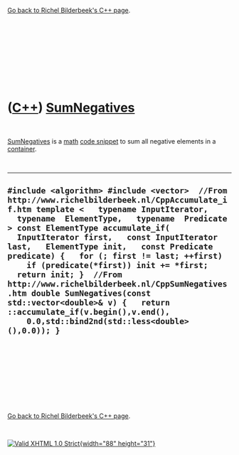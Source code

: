 

[Go back to Richel Bilderbeek's C++ page](Cpp.htm).

 

 

 

 

 

([C++](Cpp.htm)) [SumNegatives](CppSumNegatives.htm)
====================================================

 

[SumNegatives](CppSumNegatives.htm) is a [math](CppMath.htm) [code
snippet](CppCodeSnippets.htm) to sum all negative elements in a
[container](CppContainer.htm).

 

  -----------------------------------------------------------------------------------------------------------------------------------------------------------------------------------------------------------------------------------------------------------------------------------------------------------------------------------------------------------------------------------------------------------------------------------------------------------------------------------------------------------------------------------------------------------------------------------------------------------------------------------------------
  ` #include <algorithm> #include <vector>  //From http://www.richelbilderbeek.nl/CppAccumulate_if.htm template <   typename InputIterator,   typename  ElementType,   typename  Predicate > const ElementType accumulate_if(   InputIterator first,   const InputIterator last,   ElementType init,   const Predicate predicate) {   for (; first != last; ++first)     if (predicate(*first)) init += *first;   return init; }  //From http://www.richelbilderbeek.nl/CppSumNegatives.htm double SumNegatives(const std::vector<double>& v) {   return ::accumulate_if(v.begin(),v.end(),     0.0,std::bind2nd(std::less<double>(),0.0)); } `
  -----------------------------------------------------------------------------------------------------------------------------------------------------------------------------------------------------------------------------------------------------------------------------------------------------------------------------------------------------------------------------------------------------------------------------------------------------------------------------------------------------------------------------------------------------------------------------------------------------------------------------------------------

 

 

 

 

 

[Go back to Richel Bilderbeek's C++ page](Cpp.htm).



 

[![Valid XHTML 1.0 Strict](valid-xhtml10.png){width="88"
height="31"}](http://validator.w3.org/check?uri=referer)
